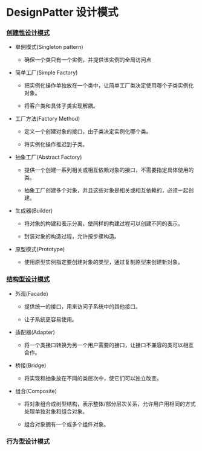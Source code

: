 # DesignPatter 设计模式

### [创建性设计模式](https://github.com/Quick-LI/DesignPatter/tree/main/src/com/patter/create)

- 单例模式(Singleton pattern)

  -  确保一个类只有一个实例，并提供该实例的全局访问点

- 简单工厂(Simple Factory)

  - 把实例化操作单独放在一个类中，让简单工厂类决定使用哪个子类实例化对象。
  
  - 将客户类和具体子类实现解耦。

- 工厂方法(Factory Method)

  - 定义一个创建对象的接口，由子类决定实例化哪个类。
  
  - 将实例化操作推迟到子类。

- 抽象工厂(Abstract Factory)

  - 提供一个创建一系列相关或相互依赖对象的接口，不需要指定具体使用的类。
  
  - 抽象工厂创建多个对象，并且这些对象是相关或相互依赖的，必须一起创建。

- 生成器(Builder)

  - 将对象的构建和表示分离，使同样的构建过程可以创建不同的表示。
  
  - 封装对象的构造过程，允许按步骤构造。

- 原型模式(Prototype)

  - 使用原型实例指定要创建对象的类型，通过复制原型来创建新对象。

### [结构型设计模式](https://github.com/Quick-LI/DesignPatter/tree/main/src/com/patter/structural)

- 外观(Facade)

  - 提供统一的接口，用来访问子系统中的其他接口。
  
  - 让子系统更容易使用。

- 适配器(Adapter)

  - 将一个类接口转换为另一个用户需要的接口，让接口不兼容的类可以相互合作。

- 桥接(Bridge)

  - 将实现和抽象放在不同的类层次中，使它们可以独立改变。

- 组合(Composite)

  - 将对象组合成树型结构，表示整体/部分层次关系，允许用户用相同的方式处理单独对象和组合对象。
  
  - 组合对象拥有一个或多个组件对象。


### 行为型设计模式
